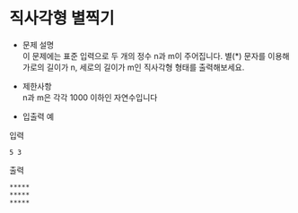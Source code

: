 # 직사각형 별찍기
* 문제 설명  
이 문제에는 표준 입력으로 두 개의 정수 n과 m이 주어집니다.
별(*) 문자를 이용해 가로의 길이가 n, 세로의 길이가 m인 직사각형 형태를 출력해보세요.

* 제한사항  
n과 m은 각각 1000 이하인 자연수입니다
* 입출력 예  

입력
```
5 3
```
출력
```
*****
*****
*****
```
